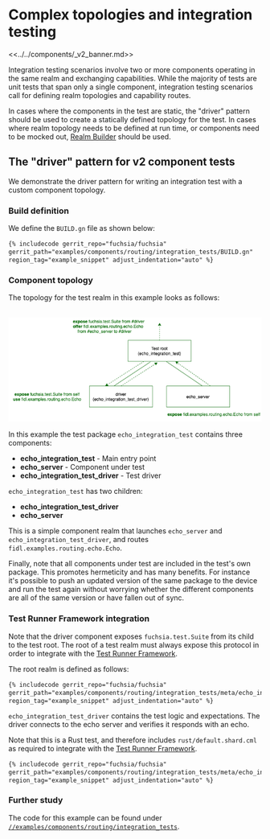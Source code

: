 # Complex topologies and integration testing

<<../../components/_v2_banner.md>>

Integration testing scenarios involve two or more components operating in the
same realm and exchanging capabilities. While the majority of tests are unit
tests that span only a single component, integration testing scenarios call for
defining realm topologies and capability routes.

In cases where the components in the test are static, the "driver" pattern
should be used to create a statically defined topology for the test.
In cases where realm topology needs to be defined at run time, or components
need to be mocked out, [Realm Builder][realm-builder] should be used.

## The "driver" pattern for v2 component tests

We demonstrate the driver pattern for writing an integration test with a custom
component topology.

### Build definition

We define the `BUILD.gn` file as shown below:

```gn
{% includecode gerrit_repo="fuchsia/fuchsia" gerrit_path="examples/components/routing/integration_tests/BUILD.gn" region_tag="example_snippet" adjust_indentation="auto" %}
```

### Component topology

The topology for the test realm in this example looks as follows:

<br>![Test driver topology](images/echo-test-topology.png)<br>

In this example the test package `echo_integration_test` contains three
components:

- **echo_integration_test** - Main entry point
- **echo_server** - Component under test
- **echo_integration_test_driver** - Test driver

`echo_integration_test` has two children:

- **echo_integration_test_driver**
- **echo_server**

This is a simple component realm that launches `echo_server` and
`echo_integration_test_driver`, and routes `fidl.examples.routing.echo.Echo`.

Finally, note that all components under test are included in the test's own
package. This promotes hermeticity and has many benefits. For instance it's
possible to push an updated version of the same package to the device and run
the test again without worrying whether the different components are all of the
same version or have fallen out of sync.

### Test Runner Framework integration

Note that the driver component exposes `fuchsia.test.Suite` from its child to
the test root. The root of a test realm must always expose this protocol in
order to integrate with the [Test Runner Framework][trf].

The root realm is defined as follows:

```json5
{% includecode gerrit_repo="fuchsia/fuchsia" gerrit_path="examples/components/routing/integration_tests/meta/echo_integration_test.cml" region_tag="example_snippet" adjust_indentation="auto" %}
```

`echo_integration_test_driver` contains the test logic and expectations.
The driver connects to the echo server and verifies it responds with an echo.

Note that this is a Rust test, and therefore includes `rust/default.shard.cml`
as required to integrate with the [Test Runner Framework][trf].

```json5
{% includecode gerrit_repo="fuchsia/fuchsia" gerrit_path="examples/components/routing/integration_tests/meta/echo_integration_test_driver.cml" region_tag="example_snippet" adjust_indentation="auto" %}
```

### Further study

The code for this example can be found under
[`//examples/components/routing/integration_tests`][driver-pattern-example].

[driver-pattern-example]: /examples/components/routing/integration_tests/
[trf]: test_runner_framework.md
[realm-builder]: /docs/development/components/v2/realm_builder.md
